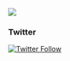 <div><a href="https://github.com/anuraghazra/github-readme-stats">
  <img src="https://github-readme-stats.vercel.app/api?username=ayakix&count_private=true&show_icons=true" />
</a></div>


### Twitter

[![Twitter Follow](https://img.shields.io/twitter/follow/ayakix.svg?style=social)](https://twitter.com/ayakix) 
